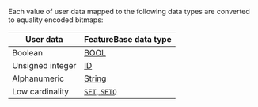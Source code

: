 Each value of user data mapped to the following data types are converted to equality encoded bitmaps:

| User data | FeatureBase data type |
|---|---|
| Boolean | [BOOL](/docs/sql-guide/data-types/data-type-bool) |
| Unsigned integer | [ID](/docs/sql-guide/data-types/data-type-id) |
| Alphanumeric | [String](/docs/sql-guide/data-types/data-type-string) |
| Low cardinality | [`SET`, `SETQ`](/docs/sql-guide/data-types/data-types-home/#low-cardinality-data-types) |

